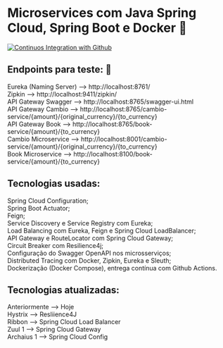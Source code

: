   # Microservices com Java Spring Cloud, Spring Boot e Docker 🍃
  
   [![Continuos Integration with Github](https://github.com/eliezermoraesss/microservices-java-spring-cloud-docker_compose/actions/workflows/docker-publish.yml/badge.svg)](https://github.com/eliezermoraesss/microservices-java-spring-cloud-docker_compose/actions/workflows/docker-publish.yml)
 
 ## Endpoints para teste: 🧪
 
Eureka (Naming Server) --> http://localhost:8761/<br>
Zipkin                 --> http://localhost:9411/zipkin/<br>
API Gateway Swagger    --> http://localhost:8765/swagger-ui.html<br>
API Gateway Cambio     --> http://localhost:8765/cambio-service/{amount}/{original_currency}/{to_currency}<br>
API Gateway Book       --> http://localhost:8765/book-service/{amount}/{to_currency}<br>
Cambio Microservice    --> http://localhost:8001/cambio-service/{amount}/{original_currency}/{to_currency}<br>
Book Microservice      --> http://localhost:8100/book-service/{amount}/{to_currency}<br>

## Tecnologias usadas:
 
Spring Cloud Configuration;<br>
Spring Boot Actuator;<br>
Feign;<br>
Service Discovery e Service Registry com Eureka;<br>
Load Balancing com Eureka, Feign e Spring Cloud LoadBalancer;<br>
API Gateway e RouteLocator com Spring Cloud Gateway;<br>
Circuit Breaker com Resilience4j;<br>
Configuração do Swagger OpenAPI nos microsserviços;<br>
Distributed Tracing com Docker, Zipkin, Eureka e Sleuth;<br>
Dockerização (Docker Compose), entrega contínua com Github Actions.<br>

## Tecnologias atualizadas:

Anteriormente      -->  Hoje <br>
Hystrix                   -->  Resliience4J<br>
Ribbon                   -->  Spring Cloud Load Balancer<br>
Zuul 1                    -->  Spring Cloud Gateway<br>
Archaius 1            -->  Spring Cloud Config<br>
